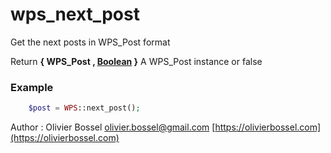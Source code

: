# wps_next_post

Get the next posts in WPS_Post format

Return **{ WPS_Post , [Boolean](http://php.net/manual/en/language.types.boolean.php) }** A WPS_Post instance or false

### Example
```php
	$post = WPS::next_post();
```
Author : Olivier Bossel [olivier.bossel@gmail.com](mailto:olivier.bossel@gmail.com) [https://olivierbossel.com](https://olivierbossel.com)